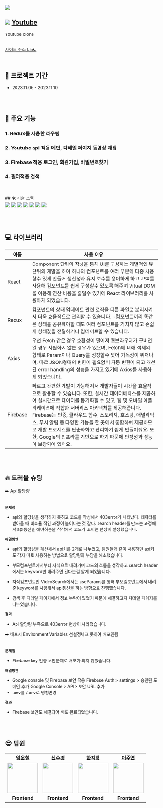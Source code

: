 <img src="https://sour-process-b08.notion.site/image/https%3A%2F%2Fprod-files-secure.s3.us-west-2.amazonaws.com%2F812354cb-4304-4b1b-b07d-f3c2e18143f4%2F5920fd40-2fed-478f-8e18-c882745b255c%2F%25EC%259C%25A0%25ED%2588%25AC%25EB%25B8%258C%25EC%258D%25B8%25EB%2584%25A4%25EC%259D%25BC.jpg?table=block&id=9fbfcd2a-3e6d-40ac-8d7d-3956145a8895&spaceId=812354cb-4304-4b1b-b07d-f3c2e18143f4&width=2000&userId=&cache=v2"/>

## <img src="https://sour-process-b08.notion.site/image/https%3A%2F%2Fprod-files-secure.s3.us-west-2.amazonaws.com%2F812354cb-4304-4b1b-b07d-f3c2e18143f4%2Fb4646fff-065d-4546-b04d-dab80dbd71df%2FUntitled.png?table=block&id=7761f465-0bf8-46fa-9c71-2dc6dbf62b6b&spaceId=812354cb-4304-4b1b-b07d-f3c2e18143f4&width=60&userId=&cache=v2"/> [Youtube](https://fe02-clonecodingproject.vercel.app/)

Youtube clone
<br /><br />

[사이트 주소 Link.](https://fe02-clonecodingproject.vercel.app)

<br />

## 📆 프로젝트 기간

- 2023.11.06 - 2023.11.10

<br />
<br />

## 📖 주요 기능

### 1. Redux를 사용한 라우팅

### 2. Youtube api 적용 메인, 디테일 페이지 동영상 재생

### 3. Firebase 적용 로그인, 회원가입, 비밀번호찾기

### 4. 필터적용 검색

<br />
<br />
## 🛠 기술 스택

<div align=left>
  <img src="https://img.shields.io/badge/html5-E34F26?style=for-the-badge&logo=html5&logoColor=white">
  <img src="https://img.shields.io/badge/css-1572B6?style=for-the-badge&logo=css3&logoColor=white">
  <img src="https://img.shields.io/badge/javascript-F7DF1E?style=for-the-badge&logo=javascript&logoColor=black"> 
  <img src="https://img.shields.io/badge/React-20232A?style=for-the-badge&logo=react&logoColor=61DAFB">
  <img src="https://img.shields.io/badge/Redux-593D88?style=for-the-badge&logo=redux&logoColor=white">
  <img src="https://img.shields.io/badge/GitHub-100000?style=for-the-badge&logo=github&logoColor=white">
  <img src="https://img.shields.io/badge/styled--components-DB7093?style=for-the-badge&logo=styled-components&logoColor=white">
</div>
<br>
<br>
<br/>

## 💻 라이브러리

| 이름     | 사용 이유                                                                                                                                                                                                                                                                                                                                                                                                                                                                                  |
| -------- | ------------------------------------------------------------------------------------------------------------------------------------------------------------------------------------------------------------------------------------------------------------------------------------------------------------------------------------------------------------------------------------------------------------------------------------------------------------------------------------------ |
| React    | Component 단위의 작성을 통해 UI를 구성하는 개별적인 뷰단위의 개발을 하여 하나의 컴포넌트를 여러 부분에 다중 사용할수 있게 만들거 생산성과 유지 보수를 용이하게 하고 JSX를 사용해 컴포넌트를 쉽게 구성할수 있도록 해주며 Vitual DOM을 이용해 연산 비용을 줄일수 있기에 React 라이브러리를 사용하게 되었습니다.                                                                                                                                                                              |
| Redux    | 컴포넌트의 상태 업데이트 관련 로직을 다른 파일로 분리시켜서 더욱 효율적으로 관리할 수 있습니다. -컴포넌트끼리 똑같은 상태를 공유해야할 때도 여러 컴포넌트를 거치지 않고 손쉽게 상태값을 전달하거나 업데이트할 수 있습니다.                                                                                                                                                                                                                                                                 |
| Axios    | 우선 Fetch 같은 경우 호환성이 떨어져 웹브라우저가 구버전일 경우 지원하지 않는 경우가 있으며, Fetch에 비해 객체의 형태로 Param이나 Query를 성정할수 있어 가독성이 뛰어나며, 따로 JSON형태의 변환이 필요없이 자동 변환이 되고 개선된 error handling의 성능을 가지고 있기에 Axios를 사용하게 되었습니다.                                                                                                                                                                                      |
| Firebase | 빠르고 간편한 개발이 가능해져서 개발자들이 시간을 효율적으로 활용할 수 있습니다. 또한, 실시간 데이터베이스를 제공하여 실시간으로 데이터를 동기화할 수 있고, 웹 및 모바일 애플리케이션에 적합한 서버리스 아키텍처를 제공해줍니다. Firebase는 인증, 클라우드 함수, 스토리지, 호스팅, 애널리틱스, 푸시 알림 등 다양한 기능을 한 곳에서 통합하여 제공하므로 개발 프로세스를 단순화하고 관리하기 쉽게 만들어줘요. 또한, Google의 인프라를 기반으로 하기 때문에 안정성과 성능이 보장되어 있어요. |

<br/><br/>

## 🔥 트러블 슈팅

<summary>➡️ Api 할당량</summary> 
  <br/>

**`문제점`**

- api의 할당량을 생각하지 못하고 코드를 작성해서 403error가 나타났다.
  데이터를 받아올 때 비효율 적인 과정이 늘어나는 것 같다.
  search header를 만드는 과정에서 api통신을 해야하는줄 착각해서 코드가 꼬이는 현상이 발생했습니다.

**`해결방안`**

- api의 할당량을 계산해서 api키를 2개로 나누었고, 팀원들과 같이 사용하던 api키도 각자 따로 사용하는 방법으로 할당량의 부담을 해소했습니다.

- 부모컴포넌트에서부터 자식으로 내려가며 코드의 흐름을 생각하고 search header에서는 keyword만 내려주면 된다는걸 알게 되었습니다.

- 자식컴포넌트인 VideoSearch에서는 useParams를 통해 부모컴포넌트에서 내려준 keyword를 사용해서 api통신을 하는 방향으로 진행했습니다.

- 검색 후 디테일 페이지에서 정보 누락이 있었기 때문에 해결하고자 디테일 페이지를 나누었습니다.

**`결과`**

- Api 할당량 부족으로 403error 현상이 사라졌습니다.

 <summary>➡️ 배포시 Environment Variables 선설정체크 못하여 배포안됨</summary> 
  <br/>
  
  **`문제점`**

- Firebase key 인증 보안문제로 배포가 되지 않았습니다.

**`해결방안`**

- Google console 및 Firebase 보안 적용
  Firebase Auth > settings > 승인된 도메인 추가
  Google Console > API> 보안 URL 추가
- .env를 /.env로 명칭변경

**`결과`**

- Firebase 보안도 해결되어 배포 완료되었습니다.

<br /><br/>

## 😎 팀원

<table>
   <tr>
    <td align="center"><b><a href="https://github.com/unchul">임운철</a></b></td>
    <td align="center"><b><a href="https://github.com/newsks">신수경</a></b></td>
    <td align="center"><b><a href="https://github.com/hanjihyeong">한지형</a></b></td>
    <td align="center"><b><a href="https://github.com/EMILYelly">이주연</a></b></td>
  </tr>
  <tr>
  <td align="center"><a href="https://github.com/unchul"><img src="https://avatars.githubusercontent.com/u/105141025?v=4" width="100px" /></a></td>
    <td align="center"><a href="https://github.com/newsks"><img src="https://avatars.githubusercontent.com/u/129296269?v=4" width="100px" /></a></td>  
    <td align="center"><a href="https://github.com/hanjihyeong"><img src="https://avatars.githubusercontent.com/u/143388067?v=4" width="100px" /></a></td>
    <td align="center"><a href="https://github.com/EMILYelly"><img src="https://avatars.githubusercontent.com/u/122362527?v=4" width="100px" /></a></td>
  </tr>
  <tr>
    <td align="center"><b>Frontend</b></td>
    <td align="center"><b>Frontend</b></td>
    <td align="center"><b>Frontend</b></td>
    <td align="center"><b>Frontend</b></td>
  </tr>
</table>
